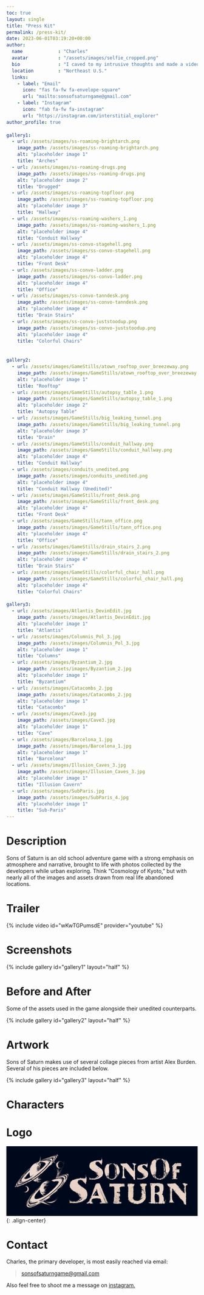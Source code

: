 ```yaml
---
toc: true
layout: single
title: "Press Kit"
permalink: /press-kit/
date: 2023-06-01T03:19:20+00:00
author:
  name             : "Charles"
  avatar           : "/assets/images/selfie_cropped.png"
  bio              : "I caved to my intrusive thoughts and made a video game."
  location         : "Northeast U.S."
  links:
    - label: "Email"
      icon: "fas fa-fw fa-envelope-square"
      url: "mailto:sonsofsaturngame@gmail.com"
    - label: "Instagram"
      icon: "fab fa-fw fa-instagram"
      url: "https://instagram.com/interstitial_explorer"
author_profile: true

gallery1:
  - url: /assets/images/ss-roaming-brightarch.png
    image_path: /assets/images/ss-roaming-brightarch.png
    alt: "placeholder image 1"
    title: "Arches"
  - url: /assets/images/ss-roaming-drugs.png
    image_path: /assets/images/ss-roaming-drugs.png
    alt: "placeholder image 2"
    title: "Drugged"
  - url: /assets/images/ss-roaming-topfloor.png
    image_path: /assets/images/ss-roaming-topfloor.png
    alt: "placeholder image 3"
    title: "Hallway"
  - url: /assets/images/ss-roaming-washers_1.png
    image_path: /assets/images/ss-roaming-washers_1.png
    alt: "placeholder image 4"
    title: "Conduit Hallway"
  - url: /assets/images/ss-convo-stagehell.png
    image_path: /assets/images/ss-convo-stagehell.png
    alt: "placeholder image 4"
    title: "Front Desk"
  - url: /assets/images/ss-convo-ladder.png
    image_path: /assets/images/ss-convo-ladder.png
    alt: "placeholder image 4"
    title: "Office"
  - url: /assets/images/ss-convo-tanndesk.png
    image_path: /assets/images/ss-convo-tanndesk.png
    alt: "placeholder image 4"
    title: "Drain Stairs"
  - url: /assets/images/ss-convo-juststoodup.png
    image_path: /assets/images/ss-convo-juststoodup.png
    alt: "placeholder image 4"
    title: "Colorful Chairs"


gallery2:
  - url: /assets/images/GameStills/atown_rooftop_over_breezeway.png
    image_path: /assets/images/GameStills/atown_rooftop_over_breezeway.png
    alt: "placeholder image 1"
    title: "Rooftop"
  - url: /assets/images/GameStills/autopsy_table_1.png
    image_path: /assets/images/GameStills/autopsy_table_1.png
    alt: "placeholder image 2"
    title: "Autopsy Table"
  - url: /assets/images/GameStills/big_leaking_tunnel.png
    image_path: /assets/images/GameStills/big_leaking_tunnel.png
    alt: "placeholder image 3"
    title: "Drain"
  - url: /assets/images/GameStills/conduit_hallway.png
    image_path: /assets/images/GameStills/conduit_hallway.png
    alt: "placeholder image 4"
    title: "Conduit Hallway"
  - url: /assets/images/conduits_unedited.png
    image_path: /assets/images/conduits_unedited.png
    alt: "placeholder image 4"
    title: "Conduit Hallway (Unedited)"
  - url: /assets/images/GameStills/front_desk.png
    image_path: /assets/images/GameStills/front_desk.png
    alt: "placeholder image 4"
    title: "Front Desk"
  - url: /assets/images/GameStills/tann_office.png
    image_path: /assets/images/GameStills/tann_office.png
    alt: "placeholder image 4"
    title: "Office"
  - url: /assets/images/GameStills/drain_stairs_2.png
    image_path: /assets/images/GameStills/drain_stairs_2.png
    alt: "placeholder image 4"
    title: "Drain Stairs"
  - url: /assets/images/GameStills/colorful_chair_hall.png
    image_path: /assets/images/GameStills/colorful_chair_hall.png
    alt: "placeholder image 4"
    title: "Colorful Chairs"

gallery3:
  - url: /assets/images/Atlantis_DevinEdit.jpg
    image_path: /assets/images/Atlantis_DevinEdit.jpg
    alt: "placeholder image 1"
    title: "Atlantis"
  - url: /assets/images/Columnis_Pol_3.jpg
    image_path: /assets/images/Columnis_Pol_3.jpg
    alt: "placeholder image 1"
    title: "Columns"
  - url: /assets/images/Byzantium_2.jpg
    image_path: /assets/images/Byzantium_2.jpg
    alt: "placeholder image 1"
    title: "Byzantium"
  - url: /assets/images/Catacombs_2.jpg
    image_path: /assets/images/Catacombs_2.jpg
    alt: "placeholder image 1"
    title: "Catacombs"
  - url: /assets/images/Cave3.jpg
    image_path: /assets/images/Cave3.jpg
    alt: "placeholder image 1"
    title: "Cave"
  - url: /assets/images/Barcelona_1.jpg
    image_path: /assets/images/Barcelona_1.jpg
    alt: "placeholder image 1"
    title: "Barcelona"
  - url: /assets/images/Illusion_Caves_3.jpg
    image_path: /assets/images/Illusion_Caves_3.jpg
    alt: "placeholder image 1"
    title: "Illusion Cavern"
  - url: /assets/images/SubParis.jpg
    image_path: /assets/images/SubParis_4.jpg
    alt: "placeholder image 1"
    title: "Sub-Paris"
---
```


# Description

Sons of Saturn is an old school adventure game with a strong emphasis on atmosphere and narrative, brought to life with photos collected by the developers while urban exploring.  Think “Cosmology of Kyoto,” but with nearly all of the images and assets drawn from real life abandoned locations.

# Trailer

{% include video id="wKwTGPumsdE" provider="youtube" %}

# Screenshots

{% include gallery id="gallery1" layout="half" %}

# Before and After

Some of the assets used in the game alongside their unedited counterparts.

{% include gallery id="gallery2" layout="half" %}

# Artwork

Sons of Saturn makes use of several collage pieces from artist Alex Burden.  Several of his pieces are included below.

{% include gallery id="gallery3" layout="half" %}

# Characters

# Logo

![image-center](/assets/images/SonsOfSaturnLogo.png){: .align-center}

# Contact

Charles, the primary developer, is most easily reached via email:

> sonsofsaturngame@gmail.com

Also feel free to shoot me a message on [instagram.](https://www.instagram.com/interstitial_explorer/)